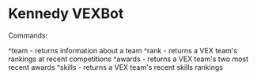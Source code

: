 # Kennedy VEXBot
Commands:

^team <team> - returns information about a team
^rank <team> - returns a VEX team's rankings at recent competitions
^awards <team> - returns a VEX team's two most recent awards
^skills <team> - returns a VEX team's recent skills rankings

